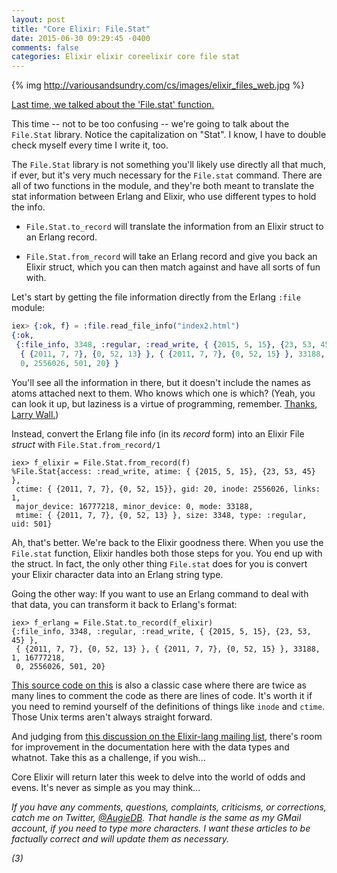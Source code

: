 ```yaml
---
layout: post
title: "Core Elixir: File.Stat"
date: 2015-06-30 09:29:45 -0400
comments: false 
categories: Elixir elixir coreelixir core file stat 
---
```


{% img  http://variousandsundry.com/cs/images/elixir_files_web.jpg   %}

[Last time, we talked about the 'File.stat' function.](http://variousandsundry.com/cs/blog/2015/06/24/core-elixir-file-dot-stat/)

This time -- not to be too confusing -- we're going to talk about the `File.Stat` library.  Notice the capitalization on "Stat".  I know, I have to double check myself every time I write it, too.

The `File.Stat` library is not something you'll likely use directly all that much, if ever, but it's very much necessary for the `File.stat` command.  There are all of two functions in the module, and they're both meant to translate the stat information between Erlang and Elixir, who use different types to hold the info.

* `File.Stat.to_record` will translate the information from an Elixir struct to an Erlang record.

* `File.Stat.from_record` will take an Erlang record and give you back an Elixir struct, which you can then match against and have all sorts of fun with.

Let's start by getting the file information directly from the Erlang `:file` module:

```elixir
iex> {:ok, f} = :file.read_file_info("index2.html")
{:ok,
 {:file_info, 3348, :regular, :read_write, { {2015, 5, 15}, {23, 53, 45} },
  { {2011, 7, 7}, {0, 52, 13} }, { {2011, 7, 7}, {0, 52, 15} }, 33188, 1, 16777218,
  0, 2556026, 501, 20} }
```

You'll see all the information in there, but it doesn't include the names as atoms attached next to them. Who knows which one is which?  (Yeah, you can look it up, but laziness is a virtue of programming, remember. [Thanks, Larry Wall.](http://threevirtues.com))

Instead, convert the Erlang file info (in its _record_ form) into an Elixir File _struct_ with `File.Stat.from_record/1`

```
iex> f_elixir = File.Stat.from_record(f)
%File.Stat{access: :read_write, atime: { {2015, 5, 15}, {23, 53, 45} },
 ctime: { {2011, 7, 7}, {0, 52, 15}}, gid: 20, inode: 2556026, links: 1,
 major_device: 16777218, minor_device: 0, mode: 33188,
 mtime: { {2011, 7, 7}, {0, 52, 13} }, size: 3348, type: :regular, uid: 501}
```

Ah, that's better.  We're back to the Elixir goodness there. When you use the `File.stat` function, Elixir handles both those steps for you.  You end up with the struct. In fact, the only other thing `File.stat` does for you is convert your Elixir character data into an Erlang string type. 

Going the other way: If you want to use an Erlang command to deal with that data, you can transform it back to Erlang's format:
 
```
iex> f_erlang = File.Stat.to_record(f_elixir)
{:file_info, 3348, :regular, :read_write, { {2015, 5, 15}, {23, 53, 45} },
 { {2011, 7, 7}, {0, 52, 13} }, { {2011, 7, 7}, {0, 52, 15} }, 33188, 1, 16777218,
 0, 2556026, 501, 20}
```

[This source code on this](https://github.com/elixir-lang/elixir/blob/v1.0.4/lib/elixir/lib/file/stat.ex) is also a classic case where there are twice as many lines to comment the code as there are lines of code.  It's worth it if you need to remind yourself of the definitions of things like `inode` and `ctime`.  Those Unix terms aren't always straight forward.

And judging from [this discussion on the Elixir-lang mailing list](https://groups.google.com/forum/#!topic/elixir-lang-core/dvk1Ak-_1Wo), there's room for improvement in the documentation here with the data types and whatnot.  Take this as a challenge, if you wish...

Core Elixir will return later this week to delve into the world of odds and evens.  It's never as simple as you may think...

_If you have any comments, questions, complaints, criticisms, or corrections, catch me on Twitter, [@AugieDB](https://twitter.com/augiedb).  That handle is the same as my GMail account, if you need to type more characters. I want these articles to be factually correct and will update them as necessary._

_(3)_


